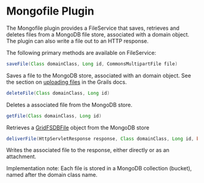 Mongofile Plugin
================

The Mongofile plugin provides a FileService that saves, retrieves and deletes files from a MongoDB file store, associated with a domain object. The plugin can also write a file out to an HTTP response.

The following primary methods are available on FileService:

```groovy
saveFile(Class domainClass, Long id, CommonsMultipartFile file)
```
Saves a file to the MongoDB store, associated with an domain object. See the section on [uploading files](http://grails.org/doc/2.0.x/guide/theWebLayer.html#uploadingFiles) in the Grails docs.

```groovy
deleteFile(Class domainClass, Long id)
```
Deletes a associated file from the MongoDB store.

```groovy
getFile(Class domainClass, Long id)
```
Retrieves a [GridFSDBFile](http://api.mongodb.org/java/current/com/mongodb/gridfs/GridFSDBFile.html) object from the MongoDB store

```groovy
deliverFile(HttpServletResponse response, Class domainClass, Long id, boolean asAttachment)
```
Writes the associated file to the response, either directly or as an attachment.

Implementation note: Each file is stored in a MongoDB collection (bucket), named after the domain class name. 